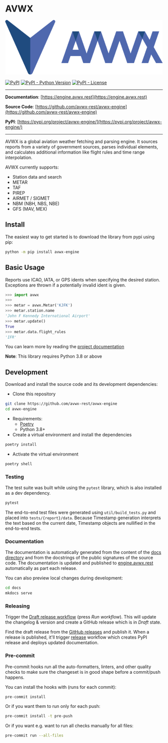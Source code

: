 # AVWX

![AVWX logo](docs/assets/images/avwx-logo-color-200.png)

[![PyPI](https://img.shields.io/pypi/v/avwx-engine?style=flat)](https://pypi.python.org/pypi/avwx-engine/)
[![PyPI - Python Version](https://img.shields.io/pypi/pyversions/avwx-engine?style=flat)](https://pypi.python.org/pypi/avwx-engine/)
[![PyPI - License](https://img.shields.io/pypi/l/avwx-engine?style=flat)](https://pypi.python.org/pypi/avwx-engine/)

---

**Documentation**: [https://engine.avwx.rest](https://engine.avwx.rest)

**Source Code**: [https://github.com/avwx-rest/avwx-engine](https://github.com/avwx-rest/avwx-engine)

**PyPI**: [https://pypi.org/project/avwx-engine/](https://pypi.org/project/avwx-engine/)

---

AVWX is a global aviation weather fetching and parsing engine. It sources reports from a variety of government sources, parses individual elements, and calculates additional information like flight rules and time range interpolation.

AVWX currently supports:

- Station data and search
- METAR
- TAF
- PIREP
- AIRMET / SIGMET
- NBM (NBH, NBS, NBE)
- GFS (MAV, MEX)

## Install

The easiest way to get started is to download the library from pypi using pip:

```bash
python -m pip install avwx-engine
```

## Basic Usage

Reports use ICAO, IATA, or GPS idents when specifying the desired station. Exceptions are thrown if a potentially invalid ident is given.

```python
>>> import avwx
>>>
>>> metar = avwx.Metar('KJFK')
>>> metar.station.name
'John F Kennedy International Airport'
>>> metar.update()
True
>>> metar.data.flight_rules
'IFR'
```

You can learn more by reading the [project documentation](https://engine.avwx.rest)

**Note**: This library requires Python 3.8 or above

## Development

Download and install the source code and its development dependencies:

* Clone this repository

```sh
git clone https://github.com/avwx-rest/avwx-engine
cd avwx-engine
```

* Requirements:
  * [Poetry](https://python-poetry.org/)
  * Python 3.8+
* Create a virtual environment and install the dependencies

```sh
poetry install
```

* Activate the virtual environment

```sh
poetry shell
```

### Testing

The test suite was built while using the `pytest` library, which is also installed as a dev dependency.

```bash
pytest
```

The end-to-end test files were generated using `util/build_tests.py` and placed into `tests/{report}/data`. Because Timestamp generation interprets the text based on the current date, Timestamp objects are nullified in the end-to-end tests.

### Documentation

The documentation is automatically generated from the content of the [docs directory](./docs) and from the docstrings of the public signatures of the source code. The documentation is updated and published to [engine.avwx.rest](https://engine.avwx.rest) automatically as part each release.

 You can also preview local changes during development:

```sh
cd docs
mkdocs serve
```

### Releasing

Trigger the [Draft release workflow](https://github.com/avwx-rest/avwx-engine/actions/workflows/draft_release.yml) (press _Run workflow_). This will update the changelog & version and create a GitHub release which is in _Draft_ state.

Find the draft release from the
[GitHub releases](https://github.com/avwx-rest/avwx-engine/releases) and publish it. When a release is published, it'll trigger [release](https://github.com/avwx-rest/avwx-engine/blob/master/.github/workflows/release.yml) workflow which creates PyPI
 release and deploys updated documentation.

### Pre-commit

Pre-commit hooks run all the auto-formatters, linters, and other quality checks to make sure the changeset is in good shape before a commit/push happens.

You can install the hooks with (runs for each commit):

```sh
pre-commit install
```

Or if you want them to run only for each push:

```sh
pre-commit install -t pre-push
```

Or if you want e.g. want to run all checks manually for all files:

```sh
pre-commit run --all-files
```
